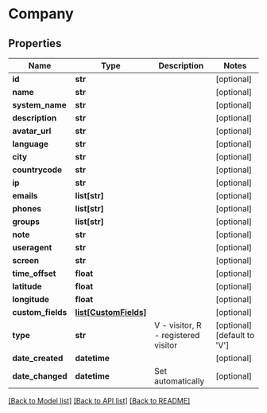 # Company

## Properties
Name | Type | Description | Notes
------------ | ------------- | ------------- | -------------
**id** | **str** |  | [optional] 
**name** | **str** |  | [optional] 
**system_name** | **str** |  | [optional] 
**description** | **str** |  | [optional] 
**avatar_url** | **str** |  | [optional] 
**language** | **str** |  | [optional] 
**city** | **str** |  | [optional] 
**countrycode** | **str** |  | [optional] 
**ip** | **str** |  | [optional] 
**emails** | **list[str]** |  | [optional] 
**phones** | **list[str]** |  | [optional] 
**groups** | **list[str]** |  | [optional] 
**note** | **str** |  | [optional] 
**useragent** | **str** |  | [optional] 
**screen** | **str** |  | [optional] 
**time_offset** | **float** |  | [optional] 
**latitude** | **float** |  | [optional] 
**longitude** | **float** |  | [optional] 
**custom_fields** | [**list[CustomFields]**](CustomFields.md) |  | [optional] 
**type** | **str** | V - visitor, R - registered visitor | [optional] [default to 'V']
**date_created** | **datetime** |  | [optional] 
**date_changed** | **datetime** | Set automatically | [optional] 

[[Back to Model list]](../README.md#documentation-for-models) [[Back to API list]](../README.md#documentation-for-api-endpoints) [[Back to README]](../README.md)


